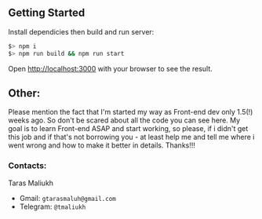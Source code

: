 ## Getting Started

Install dependicies then build and run server:

```bash
$> npm i
$> npm run build && npm run start
```

Open [http://localhost:3000](http://localhost:3000) with your browser to see the result.

## Other:
Please mention the fact that I'm started my way as Front-end dev only 1.5(!) weeks ago. So don't be scared about all the code you can see here. My goal is to learn Front-end ASAP and start working, so please, if i didn't get this job and if that's not borrowing you - at least help me and tell me where i went wrong and how to make it better in details. Thanks!!!

### Contacts:
Taras Maliukh
 - Gmail: `gtarasmaluh@gmail.com`
 - Telegram: `@tmaliukh`
